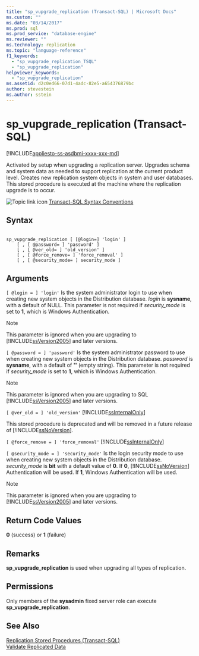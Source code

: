 ```yaml
---
title: "sp_vupgrade_replication (Transact-SQL) | Microsoft Docs"
ms.custom: ""
ms.date: "03/14/2017"
ms.prod: sql
ms.prod_service: "database-engine"
ms.reviewer: ""
ms.technology: replication
ms.topic: "language-reference"
f1_keywords: 
  - "sp_vupgrade_replication_TSQL"
  - "sp_vupgrade_replication"
helpviewer_keywords: 
  - "sp_vupgrade_replication"
ms.assetid: d2c0ed66-07d1-4adc-82e5-a654376879bc
author: stevestein
ms.author: sstein
---
```

# sp_vupgrade_replication (Transact-SQL)
[!INCLUDE[appliesto-ss-asdbmi-xxxx-xxx-md](../../includes/appliesto-ss-asdbmi-xxxx-xxx-md.md)]

  Activated by setup when upgrading a replication server. Upgrades schema and system data as needed to support replication at the current product level. Creates new replication system objects in system and user databases. This stored procedure is executed at the machine where the replication upgrade is to occur.  
  
 ![Topic link icon](../../database-engine/configure-windows/media/topic-link.gif "Topic link icon") [Transact-SQL Syntax Conventions](../../t-sql/language-elements/transact-sql-syntax-conventions-transact-sql.md)  
  
## Syntax  
  
```  
  
sp_vupgrade_replication [ [@login=] 'login' ]  
    [ , [ @password= ] 'password' ]  
    [ , [ @ver_old= ] 'old_version' ]  
    [ , [ @force_remove= ] 'force_removal' ]  
    [ , [ @security_mode= ] security_mode ]  
```  
  
## Arguments  
`[ @login = ] 'login'`
 Is the system administrator login to use when creating new system objects in the Distribution database. *login* is **sysname**, with a default of NULL. This parameter is not required if *security_mode* is set to **1**, which is Windows Authentication.  
  
> [!NOTE]  
>  This parameter is ignored when you are upgrading to [!INCLUDE[ssVersion2005](../../includes/ssversion2005-md.md)] and later versions.  
  
`[ @password = ] 'password'`
 Is the system administrator password to use when creating new system objects in the Distribution database. *password* is **sysname**, with a default of **''** (empty string). This parameter is not required if *security_mode* is set to **1**, which is Windows Authentication.  
  
> [!NOTE]  
>  This parameter is ignored when you are upgrading to SQL [!INCLUDE[ssVersion2005](../../includes/ssversion2005-md.md)] and later versions.  
  
`[ @ver_old = ] 'old_version'`
 [!INCLUDE[ssInternalOnly](../../includes/ssinternalonly-md.md)]  
  
 This stored procedure is deprecated and will be removed in a future release of [!INCLUDE[ssNoVersion](../../includes/ssnoversion-md.md)].  
  
`[ @force_remove = ] 'force_removal'`
 [!INCLUDE[ssInternalOnly](../../includes/ssinternalonly-md.md)]  
  
`[ @security_mode = ] 'security_mode'`
 Is the login security mode to use when creating new system objects in the Distribution database. *security_mode* is **bit** with a default value of **0**. If **0**, [!INCLUDE[ssNoVersion](../../includes/ssnoversion-md.md)] Authentication will be used. If **1**, Windows Authentication will be used.  
  
> [!NOTE]  
>  This parameter is ignored when you are upgrading to [!INCLUDE[ssVersion2005](../../includes/ssversion2005-md.md)] and later versions.  
  
## Return Code Values  
 **0** (success) or **1** (failure)  
  
## Remarks  
 **sp_vupgrade_replication** is used when upgrading all types of replication.  
  
## Permissions  
 Only members of the **sysadmin** fixed server role can execute **sp_vupgrade_replication**.  
  
## See Also  
 [Replication Stored Procedures &#40;Transact-SQL&#41;](../../relational-databases/system-stored-procedures/replication-stored-procedures-transact-sql.md)   
 [Validate Replicated Data](../../relational-databases/replication/validate-data-at-the-subscriber.md)  
  
  
